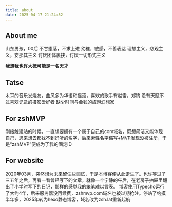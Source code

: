 ```yaml
---
title: about
date: 2025-04-17 21:24:52
---
```


## About me
  山东男孩，00后
  不甘堕落，不求上进
  幼稚，敏感，不善表达
  理想主义，悲观主义，安那其主义
  讨厌团体裹挟，讨厌一切形式主义

  **我想我也许大概可能是一名天才**

## Tatse
  木耳的音乐发烧友，曲风多为华语和摇滚，喜欢的歌手有赵雷，郑钧
  没有天赋不过喜欢记录的摄影爱好者
  缺少时间与金钱的旅游幻想家

## For zshMVP
  刚接触建站的时候，一直想要拥有一个属于自己的com域名，既想简洁又能体现自己，思来想去都找不到好听的名字，后来索性名字缩写+MVP发现没被注册，于是“zshMVP”便成为了我的固定ID

## For website
  2020年03月，突然想为未来留住些回忆，于是本博客便从此诞生了。也许等过了三五年之后，再看一看曾经写下的文章，就像一个宁静的午后，在老房子抽屉里翻出了小学时写下的日记，那样的感觉我的笨笔难以言表。
  博客使用Typecho运行了大约4年，后来服务器没再续费，zshmvp.com域名也被过期抢注。停站了约摸半年多，2025年转为hexo静态博客，域名改为zsh.lat重新起航
